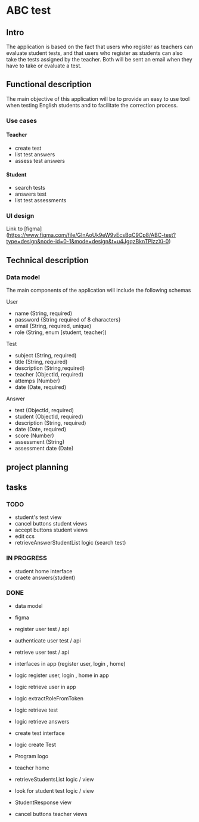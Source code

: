 # ABC test

## Intro
The application is based on the fact that users who register as teachers can evaluate student tests, and that users who register as students can also take the tests assigned by the teacher.
Both will be sent an email when they have to take or evaluate a test. 

## Functional description
The main objective of this application will be to provide an easy to use tool when testing English students and to facilitate the correction process. 

### Use cases
#### Teacher 
- create test
- list test answers
- assess test answers
#### Student
- search tests
- answers test
- list test assessments



### UI design
Link to [figma] (https://www.figma.com/file/GInAoUk9eW9vEcsBqC9Cp8/ABC-test?type=design&node-id=0-1&mode=design&t=u4JgqzBknTPlzzXi-0)


## Technical description

### Data model

The main components of the application will include the following schemas

User
- name (String, required)
- password {String required of 8 characters}
- email (String, required, unique)
- role (String, enum [student, teacher])

Test
- subject (String, required)
- title (String, required)
- description (String,required)
- teacher  (ObjectId, required)
- attemps (Number)
- date  (Date, required)

Answer
- test (ObjectId, required)
- student (ObjectId, required)
- description (String, required)
- date (Date, required)
- score (Number)
- assessment (String)
- assessment date (Date)

## project planning
## tasks
### TODO

- student's test view
- cancel buttons student views
- accept buttons student views
- edit ccs 
- retrieveAnswerStudentList logic (search test)


### IN PROGRESS
- student home interface
- craete answers(student)


### DONE
- data model
- figma
- register user test / api
- authenticate user test / api
- retrieve user test / api
- interfaces in app (register user, login , home)
- logic register user, login , home in app
- logic retrieve user in app
- logic extractRoleFromToken
- logic retrieve test
- logic retrieve answers
- create test interface
- logic create Test
- Program logo
- teacher home

- retrieveStudentsList logic / view
- look for student test logic / view
- StudentResponse view
- cancel buttons teacher views

 

